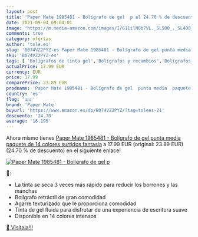 ```yaml
---
layout: post
title: 'Paper Mate 1985481 - Bolígrafo de gel  p al 24.70 % de descuento'
date: 2021-09-04 09:04:01
image: 'https://m.media-amazon.com/images/I/611ilNOb7VL._SL500_._SL400_.jpg'
comments: true
category: ofertas
author: 'tole.es'
slug: 'B074VZ2PYZ-es Paper Mate 1985481 - Bolígrafo de gel punta media paquete...'
sku: 'B074VZ2PYZ-es'
tags: [ 'Bolígrafos de tinta gel','Bolígrafos y recambios','Bolígrafos, lápices y útiles de escritura','Oficina y papelería','bolígrafo','mate','paper','paper mate', ]
actualPrice: 17.99 EUR
currency: EUR
price: 17.99
comparePrice: 23.89 EUR
prodname: 'Paper Mate 1985481 - Bolígrafo de gel  punta media  paquete de 14  colores surtidos fantasía'
country: 'es'
flag: '🇪🇸'
brand: 'Paper Mate'
buyurl: 'https://www.amazon.es/dp/B074VZ2PYZ/?tag=tolees-21'
descuento: '24.70'
average: '16.195'
---
```


Ahora mismo tienes [Paper Mate 1985481 - Bolígrafo de gel  punta media  paquete de 14  colores surtidos fantasía](https://www.amazon.es/dp/B074VZ2PYZ/?tag=tolees-21) a 17.99 EUR (original: 23.89 EUR) (24.70 %  de descuento) en el siguiente enlace!

[![Paper Mate 1985481 - Bolígrafo de gel  p](https://m.media-amazon.com/images/I/611ilNOb7VL._SL500_._SL400_.jpg)](https://www.amazon.es/dp/B074VZ2PYZ/?tag=tolees-21)

🔎:

- La tinta se seca 3 veces más rápido para reducir los borrones y las manchas
- Bolígrafo retráctil de gran comodidad
- Agarre texturizado que le proporciona comodidad
- Tinta de gel fluida para disfrutar de una experiencia de escritura suave
- Disponible en 14 colores intensos

[🛒 Visítala!!!](https://www.amazon.es/dp/B074VZ2PYZ/?tag=tolees-21)
